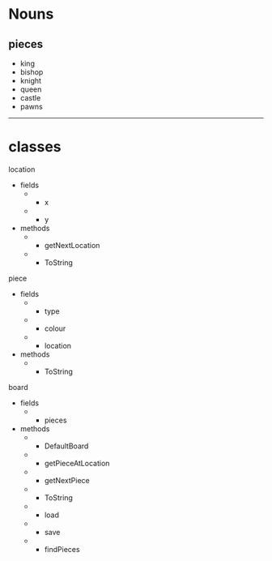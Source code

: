 # Nouns

## pieces
- king
- bishop
- knight
- queen
- castle
- pawns
-----------------------------------------------

# classes

location
- fields
    - + x
    - + y
- methods
    - + getNextLocation
    - + ToString

piece
- fields
    - + type
    - + colour
    - + location
- methods
    - + ToString

board
- fields
    - + pieces
- methods
    - + DefaultBoard
    - + getPieceAtLocation
    - + getNextPiece
    - + ToString
    - + load
    - + save
    - + findPieces